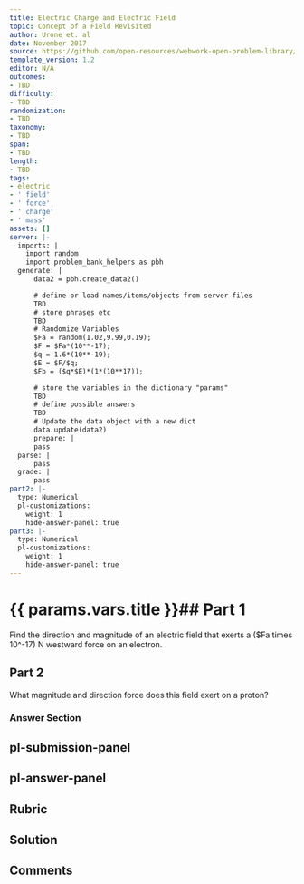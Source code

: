 ```yaml
---
title: Electric Charge and Electric Field
topic: Concept of a Field Revisited
author: Urone et. al
date: November 2017
source: https://github.com/open-resources/webwork-open-problem-library/tree/master/Contrib/BrockPhysics/College_Physics_Urone/18.Electric_Field/18-04.Concept_of_a_Field_Revisited/NU_U17_18_04_006.pg
template_version: 1.2
editor: N/A
outcomes:
- TBD
difficulty:
- TBD
randomization:
- TBD
taxonomy:
- TBD
span:
- TBD
length:
- TBD
tags:
- electric
- ' field'
- ' force'
- ' charge'
- ' mass'
assets: []
server: |-
  imports: |
    import random
    import problem_bank_helpers as pbh
  generate: |
      data2 = pbh.create_data2()

      # define or load names/items/objects from server files
      TBD
      # store phrases etc
      TBD
      # Randomize Variables
      $Fa = random(1.02,9.99,0.19);
      $F = $Fa*(10**-17);
      $q = 1.6*(10**-19);
      $E = $F/$q;
      $Fb = ($q*$E)*(1*(10**17));

      # store the variables in the dictionary "params"
      TBD
      # define possible answers
      TBD
      # Update the data object with a new dict
      data.update(data2)
      prepare: |
      pass
  parse: |
      pass
  grade: |
      pass
part2: |-
  type: Numerical
  pl-customizations:
    weight: 1
    hide-answer-panel: true
part3: |-
  type: Numerical
  pl-customizations:
    weight: 1
    hide-answer-panel: true
---
```


# {{ params.vars.title }}## Part 1 
Find the direction and magnitude of an electric field that exerts a ($Fa times 10^-17) N westward force on an electron. 
## Part 2 
What magnitude and direction force does this field exert on a proton? 


### Answer Section 


## pl-submission-panel 


## pl-answer-panel 


## Rubric 


## Solution 


## Comments 


